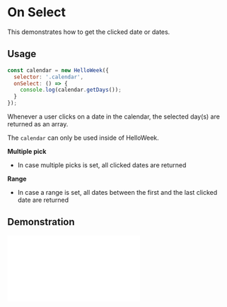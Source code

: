 # On Select

This demonstrates how to get the clicked date or dates.

## Usage

```js
const calendar = new HelloWeek({
  selector: '.calendar',
  onSelect: () => {
    console.log(calendar.getDays());
  }
});
```

Whenever a user clicks on a date in the calendar, the selected day(s) are returned as an array.

The `calendar` can only be used inside of HelloWeek.

**Multiple pick**

- In case multiple picks is set, all clicked dates are returned

**Range**

- In case a range is set, all dates between the first and the last clicked date are returned

## Demonstration

<iframe
    src="docs/v2/demos/on-select.html"
    frameborder="no"
    allowfullscreen="allowfullscreen">
</iframe>
